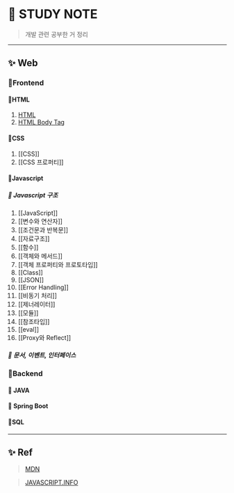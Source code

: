 # 🎈 STUDY NOTE
> 개발 관련 공부한 거 정리
---
## ✨ Web

### 🎊Frontend
#### 🎉HTML
01. [HTML](Web/Frontedn/HTML/HTML.md)
02. [HTML Body Tag](Web/Frontedn/HTML/HTML_Body_Tag.md)
#### 🎉CSS
01. [[CSS]]
02. [[CSS 프로퍼티]]
#### 🎉Javascript
##### 🎁 Javascript 구조
01. [[JavaScript]]
02. [[변수와 연산자]]
03. [[조건문과 반복문]]
04. [[자료구조]]
05. [[함수]]
06. [[객체와 메서드]]
07. [[객체 프로퍼티와 프로토타입]]
08. [[Class]]
09. [[JSON]]
10. [[Error Handling]]
11. [[비동기 처리]]
12. [[제너레이터]]
13. [[모듈]]
14. [[참조타입]]
15. [[eval]]
16. [[Proxy와 Reflect]]

##### 🎁 문서, 이벤트, 인터페이스


### 🎊Backend

#### 🎉 JAVA
#### 🎉 Spring Boot
#### 🎉SQL


---
## ✨ Ref

>[MDN](https://developer.mozilla.org/ko/)

>[JAVASCRIPT.INFO](https://ko.javascript.info/)

